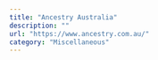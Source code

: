 ```yaml
---
title: "Ancestry Australia"
description: ""
url: "https://www.ancestry.com.au/"
category: "Miscellaneous"
---
```

